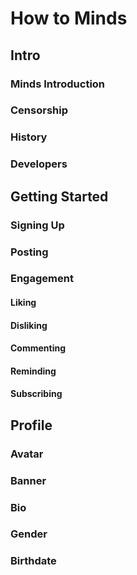 <!-- Copyright 2016 Carver Harrison -->
# How to Minds

## Intro

### Minds Introduction

### Censorship

### History

### Developers

## Getting Started

### Signing Up

### Posting

### Engagement

#### Liking

#### Disliking

#### Commenting

#### Reminding

#### Subscribing

## Profile

### Avatar

### Banner

### Bio

### Gender

### Birthdate
